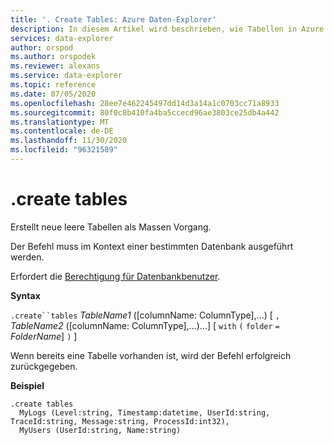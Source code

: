 ```yaml
---
title: '. Create Tables: Azure Daten-Explorer'
description: In diesem Artikel wird beschrieben, wie Tabellen in Azure Daten-Explorer erstellt werden.
services: data-explorer
author: orspod
ms.author: orspodek
ms.reviewer: alexans
ms.service: data-explorer
ms.topic: reference
ms.date: 07/05/2020
ms.openlocfilehash: 28ee7e462245497dd14d3a14a1c0703cc71a8933
ms.sourcegitcommit: 80f0c8b410fa4ba5ccecd96ae3803ce25db4a442
ms.translationtype: MT
ms.contentlocale: de-DE
ms.lasthandoff: 11/30/2020
ms.locfileid: "96321589"
---
```

# <a name="create-tables"></a>.create tables

Erstellt neue leere Tabellen als Massen Vorgang.

Der Befehl muss im Kontext einer bestimmten Datenbank ausgeführt werden.

Erfordert die [Berechtigung für Datenbankbenutzer](../management/access-control/role-based-authorization.md).

**Syntax**

`.create``tables` *TableName1* ([columnName: ColumnType],...) [ `,` *TableName2* ([columnName: ColumnType],...)...] [ `with` `(` `folder` `=` *FolderName*] `)` ]

Wenn bereits eine Tabelle vorhanden ist, wird der Befehl erfolgreich zurückgegeben.
 
**Beispiel** 

```kusto
.create tables 
  MyLogs (Level:string, Timestamp:datetime, UserId:string, TraceId:string, Message:string, ProcessId:int32),
  MyUsers (UserId:string, Name:string)
```
